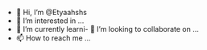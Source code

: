 - 👋 Hi, I’m @Etyaahshs
- 👀 I’m interested in ...
- 🌱 I’m currently learni- 💞️ I’m looking to collaborate on ...
- 📫 How to reach me ...

<!--uujsushshhshsh
Etyaahshs/Etyaahshs is a ✨ special ✨ repository because its `README.md` (this file) appears on your GitHub profile.
You can click the Preview link to take a look at your changes.
--->
